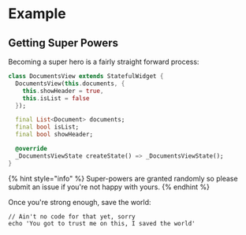 # Example

## Getting Super Powers

Becoming a super hero is a fairly straight forward process:

```dart
class DocumentsView extends StatefulWidget {
  DocumentsView(this.documents, {
    this.showHeader = true,
    this.isList = false
  });

  final List<Document> documents;
  final bool isList;
  final bool showHeader;

  @override
  _DocumentsViewState createState() => _DocumentsViewState();
}
```

{% hint style="info" %}
 Super-powers are granted randomly so please submit an issue if you're not happy with yours.
{% endhint %}

Once you're strong enough, save the world:

```
// Ain't no code for that yet, sorry
echo 'You got to trust me on this, I saved the world'
```



